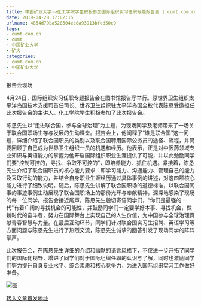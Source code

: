 ```yaml
---
title: 中国矿业大学->化工学院学生积极参加国际组织实习任职专题报告会 | cumt.com.cn
date: 2019-04-28 17:02:15
urlname: 4854d79ba528504ec8a93913bfed50c9
tags: 
- cumt.com.cn
- cumt
- 中国矿业大学
- 矿大
categories:
- cumt.com.cn
- 中国矿业大学
---
```


报告会现场

4月24日，国际组织实习任职专题报告会在图书馆报告厅举行。原世界卫生组织太平洋岛国技术支援司首任司长、世界卫生组织驻太平洋岛国全权代表陈恳受邀担任此次报告会的主讲人。化工学院学生积极参加了此次报告会。

陈恳先生以“走进联合国，参与全球治理”为主题，为现场同学及老师带来了一场关于联合国职场生存与发展的生动课堂。报告会上，他阐释了“谁是联合国”这一问题，详细介绍了联合国职员的类别以及联合国聘用国际公务员的途径、流程，并简要回顾了自己成为世界卫生组织一员的机遇和经历。他表示，正是对中医药领域专业知识与英语能力的掌握为他开启国际组织职业生涯提供了可能，并以此勉励同学们要“控制可控的，寻找、争取不可控的”，即培养能力、抓住机遇。紧接着，陈恳先生介绍了联合国职员的核心能力要求：即学习能力、沟通能力、管理自己的能力及采取行动的能力，并结合自身职业生涯经历通过具体事例的讲述，对这四项核心能力进行了细致说明。随后，陈恳先生讲解了联合国职场的道德标准，以联合国同事的事迹事例生动展现了联合国职场上的那份光环与奉献精神，深深地感染了现场的每一位同学。报告会接近尾声，陈恳先生殷切寄语同学们，“你们是最强的一代”有着广阔的寻找机会的可能性，并鼓励同学们一定要学好本事、寻找机会，做新时代的奋斗者，努力在国际舞台上实现自己的人生价值，为中国参与全球治理贡献青春智慧与力量。在最后互动环节，同学们针对联合国实习生招聘、英语学习等方面问题与陈恳先生进行了热烈交流，陈恳先生诚挚的回答引发了现场同学的阵阵掌声。

此次报告会，在陈恳先生详细的介绍和幽默的语言风格下，不仅进一步开拓了同学们的国际化视野，增进了同学们对于国际组织任职的认识与了解，同时也激励同学们努力提升自身专业水平、综合素质和核心竞争力，为进入国际组织实习工作做好准备。

![图](http://xwzx.cumt.edu.cn/_upload/article/images/74/2a/465c38764ecfbb965ea9904005b3/b9841930-c354-40fa-856a-4dcb6de94a94.jpg)

[转入文章首发地址](http://xwzx.cumt.edu.cn/f6/40/c523a521792/page.htm)
